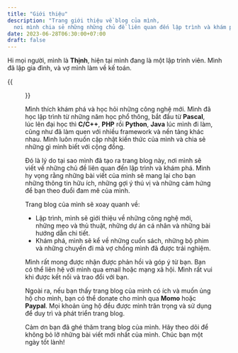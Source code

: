 ```yaml
---
title: "Giới thiệu"
description: "Trang giới thiệu về blog của mình,
  nơi mình chia sẻ những những chủ đề liên quan đến lập trình và khám phá"
date: 2023-06-28T06:30:00+07:00
draft: false
---
```


Hi mọi người, mình là **Thịnh**,
hiện tại mình đang là một lập trình viên.
Mình đã lập gia đình, và vợ mình làm về kế toán.

{{<figure src="img/avatar.png" global="true" cap="Avatar" capHide="true">}}

Mình thích khám phá và học hỏi những công nghệ mới.
Mình đã học lập trình từ những năm học phổ thông,
bắt đầu từ **Pascal**, lúc lên đại học thì **C/C++**, **PHP** rồi **Python**, **Java** lúc mình đi làm,
cũng như đã làm quen với nhiều framework và nền tảng khác nhau.
Mình luôn muốn cập nhật kiến thức của mình và chia sẻ những gì mình biết với cộng đồng.

Đó là lý do tại sao mình đã tạo ra trang blog này,
nơi mình sẽ viết về những chủ đề liên quan đến lập trình và khám phá.
Mình hy vọng rằng những bài viết của mình sẽ mang lại cho bạn những thông tin hữu ích,
những gợi ý thú vị và những cảm hứng để bạn theo đuổi đam mê của mình.

Trang blog của mình sẽ xoay quanh về:

- Lập trình, mình sẽ giới thiệu về những công nghệ mới, những mẹo và thủ thuật,
  những dự án cá nhân và những bài hướng dẫn chi tiết.
- Khám phá, mình sẽ kể về những cuốn sách, những bộ phim
  và những chuyến đi mà vợ chồng mình đã được trải nghiệm.

Mình rất mong được nhận được phản hồi và góp ý từ bạn.
Bạn có thể liên hệ với mình qua email hoặc mạng xã hội.
Mình rất vui khi được kết nối và trao đổi với bạn.

Ngoài ra, nếu bạn thấy trang blog của mình có ích và muốn ủng hộ cho mình,
bạn có thể donate cho mình qua **Momo** hoặc **Paypal**.
Mọi khoản ủng hộ đều được mình trân trọng và sử dụng để duy trì và phát triển trang blog.

Cảm ơn bạn đã ghé thăm trang blog của mình.
Hãy theo dõi để không bỏ lỡ những bài viết mới nhất của mình.
Chúc bạn một ngày tốt lành!
